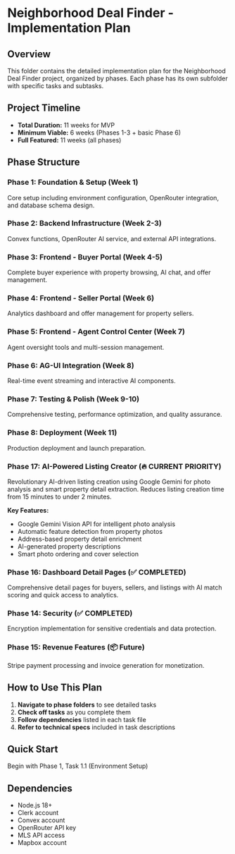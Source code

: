 # Neighborhood Deal Finder - Implementation Plan

## Overview
This folder contains the detailed implementation plan for the Neighborhood Deal Finder project, organized by phases. Each phase has its own subfolder with specific tasks and subtasks.

## Project Timeline
- **Total Duration:** 11 weeks for MVP
- **Minimum Viable:** 6 weeks (Phases 1-3 + basic Phase 6)
- **Full Featured:** 11 weeks (all phases)

## Phase Structure

### Phase 1: Foundation & Setup (Week 1)
Core setup including environment configuration, OpenRouter integration, and database schema design.

### Phase 2: Backend Infrastructure (Week 2-3)
Convex functions, OpenRouter AI service, and external API integrations.

### Phase 3: Frontend - Buyer Portal (Week 4-5)
Complete buyer experience with property browsing, AI chat, and offer management.

### Phase 4: Frontend - Seller Portal (Week 6)
Analytics dashboard and offer management for property sellers.

### Phase 5: Frontend - Agent Control Center (Week 7)
Agent oversight tools and multi-session management.

### Phase 6: AG-UI Integration (Week 8)
Real-time event streaming and interactive AI components.

### Phase 7: Testing & Polish (Week 9-10)
Comprehensive testing, performance optimization, and quality assurance.

### Phase 8: Deployment (Week 11)
Production deployment and launch preparation.

### Phase 17: AI-Powered Listing Creator (🔥 CURRENT PRIORITY)
Revolutionary AI-driven listing creation using Google Gemini for photo analysis and smart property detail extraction. Reduces listing creation time from 15 minutes to under 2 minutes.

**Key Features:**
- Google Gemini Vision API for intelligent photo analysis
- Automatic feature detection from property photos
- Address-based property detail enrichment
- AI-generated property descriptions
- Smart photo ordering and cover selection

### Phase 16: Dashboard Detail Pages (✅ COMPLETED)
Comprehensive detail pages for buyers, sellers, and listings with AI match scoring and quick access to analytics.

### Phase 14: Security (✅ COMPLETED)
Encryption implementation for sensitive credentials and data protection.

### Phase 15: Revenue Features (📦 Future)
Stripe payment processing and invoice generation for monetization.

## How to Use This Plan

1. **Navigate to phase folders** to see detailed tasks
2. **Check off tasks** as you complete them
3. **Follow dependencies** listed in each task file
4. **Refer to technical specs** included in task descriptions

## Quick Start
Begin with Phase 1, Task 1.1 (Environment Setup)

## Dependencies
- Node.js 18+
- Clerk account
- Convex account
- OpenRouter API key
- MLS API access
- Mapbox account
